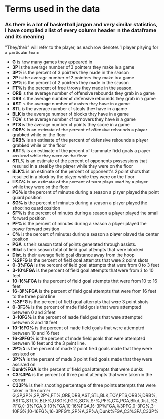 # Terms used in the data
### As there is a lot of basketball jargon and very similar statistics, I have compiled a list of every column header in the dataframe and its meaning

"They/their" will refer to the player, as each row denotes 1 player playing for a particular team
+ **G** is how many games they appeared in
+ **3P** is the average number of 3 pointers they make in a game
+ **3P%** is the percent of 3 pointers they made in the season
+ **2P** is the average number of 2 pointers they make in a game
+ **2P%** is the percent of 2 pointers they made in the season
+ **FT%** is the percent of free throws they made in the season.
+ **ORB** is the average number of offensive rebounds they grab in a game
+ **DRB** is the average number of defensive rebounds they grab in a game
+ **AST** is the average number of assists they have in a game
+ **STL** is the average number of steals they have in a game
+ **BLK** is the average number of blocks they have in a game
+ **TOV** is the average number of turnovers they have in a game
+ **PTS** is the average number of points they score in a game
+ **ORB%** is an estimate of the percent of offensive rebounds a player grabbed while on the floor
+ **DRB%** is an estimate of the percent of defensive rebounds a player grabbed while on the floor
+ **AST%** is an estimate of the percent of teammate field goals a player assisted while they were on the floor
+ **STL%** is an estimate of the percent of opponents possessions that resulted in a steal by the player while they were on the floor
+ **BLK%** is an estimate of the percent of opponent's 2 point shots that resulted in a block by the player while they were on the floor
+ **USG%** is an estimate of the percent of team plays used by a player while they were on the floor
+ **PG%** is the percent of minutes during a season a player played the point guard position
+ **SG%** is the percent of minutes during a season a player played the shooting guard position
+ **SF%** is the percent of minutes during a season a player played the small forward position
+ **PF%** is the percent of minutes during a season a player played the power forward position
+ **C%** is the percent of minutes during a season a player played the center position
+ **PGA** is their season total of points generated through assists.
+ **Blkd** is their season total of field goal attempts that were blocked
+ **Dist.** is their average field goal distance away from the hoop
+ **%2PFG** is the percent of field goal attempts that were 2 point shots
+ **0-3%FGA** is the percent of field goal attempts that were from 0 to 3 feet
+ **3-10%FGA** is the percent of field goal attempts that were from 3 to 10 feet
+ **10-16%FGA** is the percent of field goal attempts that were from 10 to 16 feet
+ **16-3P%FGA** is the percent of field goal attempts that were from 16 feet to the three point line
+ **%3PFG** is the percent of field goal attempts that were 3 point shots
+ **0-3FG%** is the percent of made field goals that were attempted between 0 and 3 feet
+ **3-10FG%** is the percent of made field goals that were attempted between 3 and 10 feet
+ **10-16FG%** is the percent of made field goals that were attempted between 10 and 16 feet
+ **16-3PFG%** is the percent of made field goals that were attempted between 16 feet and the 3 point line.
+ **2P%A** is the percent of made 2 point field goals made that they were assisted on
+ **3P%A** is the percent of made 3 point field goals made that they were assisted on
+ **Dunk%FGA** is the percent of field goal attempts that were dunks
+ **C3%3PA** is the percent of three point attempts that were taken in the corner
+ **C33P%** is their shooting percentage of three points attempts that were taken in the corner
G,3P,3P%,2P,2P%,FT%,ORB,DRB,AST,STL,BLK,TOV,PTS,ORB%,DRB%,AST%,STL%,BLK%,USG%,PG%,SG%,SF%,PF%,C%,PGA,Blkd,Dist.,%2PFG,0-3%FGA,3-10%FGA,10-16%FGA,16-3P%FGA,%3PFG,0-3FG%,3-10FG%,10-16FG%,16-3PFG%,2P%A,3P%A,Dunk%FGA,C3%3PA,C33P%